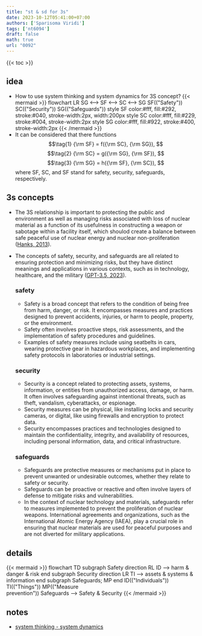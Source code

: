 ```yaml
---
title: "st & sd for 3s"
date: 2023-10-12T05:41:00+07:00
authors: ['Sparisoma Viridi']
tags: ['nt6094']
draft: false
math: true
url: "0092"
---
```

{{< toc >}}


## idea
+ How to use system thinking and system dynamics for 3S concept?
  {{< mermaid >}}
  flowchart LR
    SG <--> SF <--> SC <--> SG
    SF(("Safety"))
    SC(("Security"))
    SG(("Safeguards"))
    style SF color:#fff, fill:#292, stroke:#040, stroke-width:2px, width:200px
    style SC color:#fff, fill:#229, stroke:#004, stroke-width:2px
    style SG color:#fff, fill:#922, stroke:#400, stroke-width:2px 
  {{< /mermaid >}}
+ It can be considered that there functions
  $$\tag{1}
  {\rm SF} = f({\rm SC}, {\rm SG}),
  $$
  $$\tag{2}
  {\rm SC} = g({\rm SG}, {\rm SF}),
  $$
  $$\tag{3}
  {\rm SG} = h({\rm SF}, {\rm SC}),
  $$
  where SF, SC, and SF stand for safety, security, safeguards, respectively.


## 3s concepts
+ The 3S relationship is important to protecting the public and environment as well as managing risks associated with loss of nuclear material as a function of its usefulness in constructing a weapon or sabotage within a facility
itself, which shoulod create a balance between safe peaceful use of nuclear energy and nuclear non-proliferation ([Hanks, 2013](https://www.nrc.gov/docs/ML1318/ML13189A006.pdf)).
+ The concepts of safety, security, and safeguards are all related to ensuring protection and minimizing risks, but they have distinct meanings and applications in various contexts, such as in technology, healthcare, and the military ([GPT-3.5, 2023](https://chat.openai.com/share/58893a0d-3e99-4faa-bcee-b94b49fa4632)).


  ### safety
  - Safety is a broad concept that refers to the condition of being free from harm, danger, or risk. It encompasses measures and practices designed to prevent accidents, injuries, or harm to people, property, or the environment.
  - Safety often involves proactive steps, risk assessments, and the implementation of safety procedures and guidelines.
  - Examples of safety measures include using seatbelts in cars, wearing protective gear in hazardous workplaces, and implementing safety protocols in laboratories or industrial settings.
  
  ### security
  - Security is a concept related to protecting assets, systems, information, or entities from unauthorized access, damage, or harm. It often involves safeguarding against intentional threats, such as theft, vandalism, cyberattacks, or espionage.
  - Security measures can be physical, like installing locks and security cameras, or digital, like using firewalls and encryption to protect data.
  - Security encompasses practices and technologies designed to maintain the confidentiality, integrity, and availability of resources, including personal information, data, and critical infrastructure.

  ### safeguards
  - Safeguards are protective measures or mechanisms put in place to prevent unwanted or undesirable outcomes, whether they relate to safety or security.
  - Safeguards can be proactive or reactive and often involve layers of defense to mitigate risks and vulnerabilities.
  - In the context of nuclear technology and materials, safeguards refer to measures implemented to prevent the proliferation of nuclear weapons. International agreements and organizations, such as the International Atomic Energy Agency (IAEA), play a crucial role in ensuring that nuclear materials are used for peaceful purposes and are not diverted for military applications.


## details
  {{< mermaid >}}
  flowchart TD
    subgraph Safety
      direction RL
      ID --> harm & danger & risk
    end
    subgraph Security
      direction LR
      TI --> assets & systems & information
    end
    subgraph Safeguards;
      MP
    end
    ID(("Individuals"))
    TI(("Things"))
    MP(("Measure<br>prevention"))
    Safeguards --> Safety & Security
  {{< /mermaid >}}



## notes
+ [system thinking - system dynamics](../0088/)